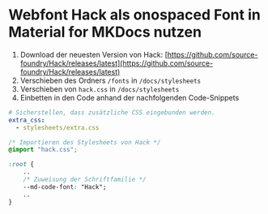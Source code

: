 # Webfont Hack als onospaced Font in Material for MKDocs nutzen

1. Download der neuesten Version von Hack: [https://github.com/source-foundry/Hack/releases/latest](https://github.com/source-foundry/Hack/releases/latest)
1. Verschieben des Ordners `/fonts` in `/docs/stylesheets`
1. Verschieben von `hack.css` in `/docs/stylesheets`
1. Einbetten in den Code anhand der nachfolgenden Code-Snippets


```yaml title="mkdocs.yml"
# Sicherstellen, dass zusätzliche CSS eingebunden werden.
extra_css:
  - stylesheets/extra.css

```

```css title="/docs/stylesheets/extra.css"
/* Importieren des Stylesheets von Hack */
@import "hack.css";

:root {
    ..
    /* Zuweisung der Schriftfamilie */
    --md-code-font: "Hack";
    ..
}
```